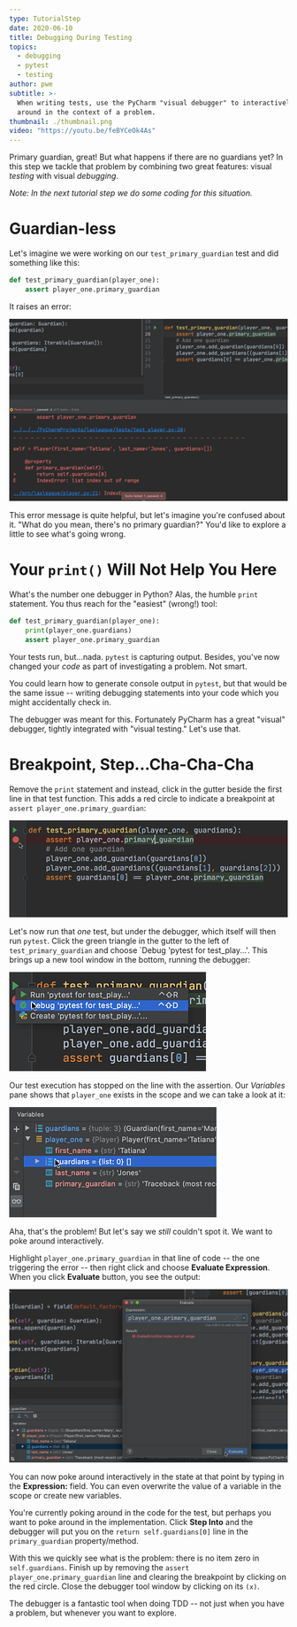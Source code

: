 ```yaml
---
type: TutorialStep
date: 2020-06-10
title: Debugging During Testing
topics:
  - debugging
  - pytest
  - testing
author: pwe
subtitle: >-
  When writing tests, use the PyCharm "visual debugger" to interactively poke
  around in the context of a problem.
thumbnail: ./thumbnail.png
video: "https://youtu.be/feBYCeOk4As"
---
```


Primary guardian, great!
But what happens if there are no guardians yet?
In this step we tackle that problem by combining two great features: visual _testing_ with visual _debugging_.

_Note: In the next tutorial step we do some coding for this situation._

# Guardian-less

Let's imagine we were working on our `test_primary_guardian` test and did something like this:

```python
def test_primary_guardian(player_one):
    assert player_one.primary_guardian
```

It raises an error:

![Assertion Error](./assertion_error.png)

This error message is quite helpful, but let's imagine you're confused about it.
"What do you mean, there's no primary guardian?"
You'd like to explore a little to see what's going wrong.

# Your `print()` Will Not Help You Here

What's the number one debugger in Python?
Alas, the humble `print` statement.
You thus reach for the "easiest" (wrong!) tool:

```python
def test_primary_guardian(player_one):
    print(player_one.guardians)
    assert player_one.primary_guardian
```

Your tests run, but...nada.
`pytest` is capturing output.
Besides, you've now changed your _code_ as part of investigating a problem.
Not smart.

You could learn how to generate console output in `pytest`, but that would be the same issue -- writing debugging statements into your code which you might accidentally check in.

The debugger was meant for this.
Fortunately PyCharm has a great "visual" debugger, tightly integrated with "visual testing."
Let's use that.

# Breakpoint, Step...Cha-Cha-Cha

Remove the `print` statement and instead, click in the gutter beside the first line in that test function.
This adds a red circle to indicate a breakpoint at `assert player_one.primary_guardian`:

![Set Breakpoint](./breakpoint.png)

Let's now run that _one_ test, but under the debugger, which itself will then run `pytest`.
Click the green triangle in the gutter to the left of `test_primary_guardian` and choose `Debug 'pytest for test_play...'.
This brings up a new tool window in the bottom, running the debugger:

![Run Under Debugger](./run_under_debugger.png)

Our test execution has stopped on the line with the assertion.
Our _Variables_ pane shows that `player_one` exists in the scope and we can take a look at it:

![Expanded Variable in Debugger](./no_guardians.png)

Aha, that's the problem!
But let's say we _still_ couldn't spot it. We want to poke around interactively.

Highlight `player_one.primary_guardian` in that line of code -- the one triggering the error -- then right click and choose **Evaluate Expression**.
When you click **Evaluate** button, you see the output:

![Evaluate Expression](./evaluate_expression.png)

You can now poke around interactively in the state at that point by typing in the **Expression:** field.
You can even overwrite the value of a variable in the scope or create new variables.

You're currently poking around in the code for the test, but perhaps you want to poke around in the implementation.
Click **Step Into** and the debugger will put you on the `return self.guardians[0]` line in the `primary_guardian` property/method.

With this we quickly see what is the problem: there is no item zero in `self.guardians`.
Finish up by removing the `assert player_one.primary_guardian` line and clearing the breakpoint by clicking on the red circle.
Close the debugger tool window by clicking on its `(x)`.

The debugger is a fantastic tool when doing TDD -- not just when you have a problem, but whenever you want to explore.
